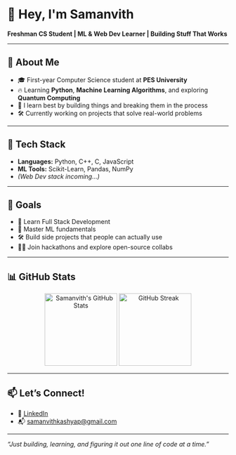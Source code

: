# 👋 Hey, I'm Samanvith

**Freshman CS Student | ML & Web Dev Learner | Building Stuff That Works**

---

## 🚀 About Me
- 🎓 First-year Computer Science student at **PES University**
- 🔥 Learning **Python**, **Machine Learning Algorithms**, and exploring **Quantum Computing**
- 🧠 I learn best by building things and breaking them in the process
- 🛠️ Currently working on projects that solve real-world problems

---

## 🧰 Tech Stack
- **Languages:** Python, C++, C, JavaScript  
- **ML Tools:** Scikit-Learn, Pandas, NumPy  
- *(Web Dev stack incoming...)*

---

## 🎯 Goals
- 🚀 Learn Full Stack Development  
- 🤖 Master ML fundamentals  
- 🛠️ Build side projects that people can actually use  
- 👨‍💻 Join hackathons and explore open-source collabs

---

## 📊 GitHub Stats

<p align="center">
  <img src="https://github-readme-stats.vercel.app/api?username=samanvithkashyap&show_icons=true&theme=radical" alt="Samanvith's GitHub Stats" height="165"/>
  <img src="https://github-readme-streak-stats.herokuapp.com?user=samanvithkashyap&theme=radical&hide_border=false" alt="GitHub Streak" height="165"/>
</p>

---

## 📫 Let’s Connect!
- 💼 [LinkedIn](https://www.linkedin.com/in/samanvith-kashyap/)  
- 📬 samanvithkashyap@gmail.com

---

*“Just building, learning, and figuring it out one line of code at a time.”*
